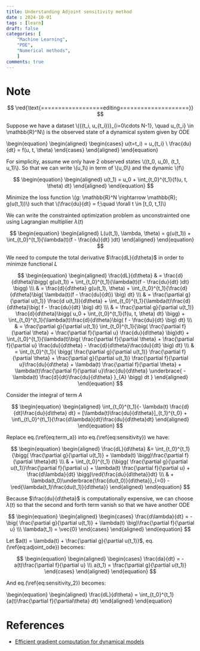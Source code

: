 ```yaml
---
title: Understanding Adjoint sensitivity method 
date : 2024-10-01
tags : [learn]
draft: false 
categories: [
    "Machine Learning",
    "PDE",
    "Numerical methods",
    ]
comments: true 
---
```



# Note

$$
\red{\text{==================editing====================}} 
$$

Suppose we have a dataset \\(\{(t_i, u\_{t_i})\}\_{i=0\cdots N-1}, \quad u_{t_i} \in \mathbb{R}^N\\) is the observed state of a dynamical system given by ODE

\begin{equation}
	\begin{aligned}
		\begin{cases}
			u(t=t_i) = u_{t_i} \\
			\frac{du}{dt} = f(u, t, \theta)
		\end{cases}
	\end{aligned}
\end{equation}


For simplicity, assume we only have 2 observed states \\((t_0, u_0), (t_1, u_1)\\). So that we can write \\(u_1\\) in term of \\(u_0\\) and the dynamic \\(f\\)

$$
\begin{equation}
	\begin{aligned}
		u(t_1) = u_0 + \int_{t_0}^{t_1}{f(u, t, \theta) dt}
	\end{aligned}
\end{equation}
$$


Minimize the loss function \\(g: \mathbb{R}^N \rightarrow \mathbb{R}; g(u(t_1))\\) such that \\(\frac{du}{dt} = f;\quad \forall t \in [t_0, t_1]\\)


We can write the constrainted optimization problem as unconstrainted one using Lagrangian multiplier $\lambda(t)$

$$
\begin{equation}
	\begin{aligned}
		L(u(t_1), \lambda, \theta) = g(u(t_1)) + \int_{t_0}^{t_1}{\lambda(t)(f - \frac{du}{dt} )dt}
	\end{aligned}
\end{equation}
$$

We need to compute the total derivative $\frac{dL}{d\theta}$ in order to minimze functional $L$


$$
\begin{equation}
	\begin{aligned}
		\frac{dL}{d\theta} & = \frac{d}{d\theta}\bigg(
			g(u(t_1)) + \int_{t_0}^{t_1}{\lambda(t)(f - \frac{du}{dt} )dt}
		\bigg) \\\
		& = \frac{d}{d\theta} g(u(t_1), \theta) + \int_{t_0}^{t_1}{\frac{d}{d\theta}\big(
			\lambda(t)(f - \frac{du}{dt})
		\big) dt} \\\
		& = \frac{\partial g}{\partial u(t_1)} \frac{d u(t_1)}{d\theta}
		+ \int_{t_0}^{t_1}{\lambda(t)\frac{d}{d\theta}\big(
			f - \frac{du}{dt}
		\big) dt} \\\
		& = \frac{\partial g}{\partial u(t_1)} \frac{d}{d\theta}\bigg(
			u_0 + \int_{t_0}^{t_1}{f(u, t, \theta) dt}
		\bigg) + \int_{t_0}^{t_1}{\lambda(t)\frac{d}{d\theta}\big(
			f - \frac{du}{dt}
		\big) dt} \\\
		& = \frac{\partial g}{\partial u(t_1)} \int_{t_0}^{t_1}{\big(
			\frac{\partial f}{\partial \theta} + \frac{\partial f}{\partial u} \frac{du}{d\theta}
		\big)dt} + 
		\int_{t_0}^{t_1}{\lambda(t)\big(
			\frac{\partial f}{\partial \theta} + \frac{\partial f}{\partial u} \frac{du}{d\theta}
			- \frac{d}{d\theta}\frac{du}{dt}
		\big) dt} \\\
		& = \int_{t_0}^{t_1}{
			\bigg(
			\frac{\partial g}{\partial u(t_1)} \frac{\partial f}{\partial \theta}
			+ \frac{\partial g}{\partial u(t_1)} \frac{\partial f}{\partial u}\frac{du}{d\theta}
			+ \lambda(t) \frac{\partial f}{\partial \theta}
			+ \lambda(t)\frac{\partial f}{\partial u}\frac{du}{d\theta}
			\underbrace{
				- \lambda(t) \frac{d}{dt}\frac{du}{d\theta}
			}_{A}
			\bigg) dt
		}
	\end{aligned}
\end{equation}
$$

Consider the integral of term $A$


$$
\begin{equation}
	\begin{aligned}
		\int_{t_0}^{t_1}{- \lambda(t) \frac{d}{dt}\frac{du}{d\theta} dt} 
        = [\lambda(t)\frac{du}{d\theta}]_{t_1}^{t_0} + \int\_{t\_0}^{t\_1}{\frac{d\lambda}{dt}\frac{du}{d\theta}dt}
 \end{aligned}
\end{equation}
$$


Replace eq.(\ref{eq:term_a}) into eq.(\ref{eq:sensitivity}) we have:

$$
\begin{equation}
	\begin{aligned}
		\frac{dL}{d\theta} &= 
		\int_{t_0}^{t_1} {\bigg(
			\frac{\partial g}{\partial u(t_1)} + \lambda(t)
		\bigg)\frac{\partial f}{\partial \theta}dt} \\\
		& + \int_{t_0}^{t_1} {\bigg(
			\frac{\partial g}{\partial u(t_1)}\frac{\partial f}{\partial u}
			+ \lambda(t) \frac{\partial f}{\partial u} + \frac{d\lambda}{dt}
		\bigg)\red{\frac{du}{d\theta}}dt} \\\
		& + \lambda(t_0)\underbrace{\frac{du(t_0)}{d\theta}}_{=0} - \red{\lambda(t_1)\frac{du(t_1)}{d\theta}}
	\end{aligned}
\end{equation}
$$


Because $\frac{du}{d\theta}$ is computationally expensive, we can choose $\lambda(t)$ so that the second and forth term vanish so that we have another ODE

$$
\begin{equation}
	\begin{aligned}
		\begin{cases}
			\frac{d\lambda}{dt} = -\big(
			\frac{\partial g}{\partial u(t_1)} + \lambda(t)
			\big)\frac{\partial f}{\partial u} \\\
			\lambda(t_1) = \vec{0}
		\end{cases}
	\end{aligned}
\end{equation}
$$ 

Let $a(t) = \lambda(t) + \frac{\partial g}{\partial u(t_1)}$, eq.(\ref{eq:adjoint_ode}) becomes:

$$
\begin{equation}
	\begin{aligned}
		\begin{cases}
			\frac{da}{dt} = -a(t)\frac{\partial f}{\partial u} \\\
			a(t_1) = \frac{\partial g}{\partial u(t_1)}
		\end{cases}
	\end{aligned}
\end{equation}
$$


And eq.(\ref{eq:sensitivity_2}) becomes:

\begin{equation}
	\begin{aligned}
		\frac{dL}{d\theta} = \int_{t_0}^{t_1}{a(t)\frac{\partial f}{\partial\theta} dt} 
	\end{aligned}
\end{equation}



# References


- [Efficient gradient computation for dynamical models](https://www.sciencedirect.com/science/article/pii/S1053811914003097)
